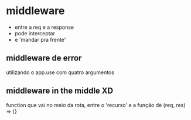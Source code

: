# middleware
- entre a req e a response
- pode interceptar
- e 'mandar pra frente'


## middleware de error
utilizando o app.use com quatro argumentos


## middleware in the middle XD
function que vai no meio da rota, entre o 'recurso' e a função de (req, res) => {}